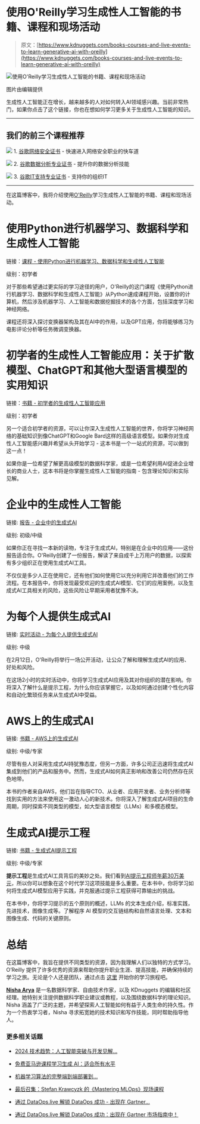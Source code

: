 # 使用O'Reilly学习生成性人工智能的书籍、课程和现场活动

> 原文：[https://www.kdnuggets.com/books-courses-and-live-events-to-learn-generative-ai-with-oreilly](https://www.kdnuggets.com/books-courses-and-live-events-to-learn-generative-ai-with-oreilly)

![使用O'Reilly学习生成性人工智能的书籍、课程和现场活动](../Images/cbdc2802db92e19ba2f486a317cc0b3f.png)

图片由编辑提供

生成性人工智能正在增长，越来越多的人对如何转入AI领域感兴趣。当前非常热门，如果你点击了这个链接，你也在想如何学习更多关于生成性人工智能的知识。

* * *

## 我们的前三个课程推荐

![](../Images/0244c01ba9267c002ef39d4907e0b8fb.png) 1\. [谷歌网络安全证书](https://www.kdnuggets.com/google-cybersecurity) - 快速进入网络安全职业的快车道

![](../Images/e225c49c3c91745821c8c0368bf04711.png) 2\. [谷歌数据分析专业证书](https://www.kdnuggets.com/google-data-analytics) - 提升你的数据分析技能

![](../Images/0244c01ba9267c002ef39d4907e0b8fb.png) 3\. [谷歌IT支持专业证书](https://www.kdnuggets.com/google-itsupport) - 支持你的组织IT

* * *

在这篇博客中，我将介绍使用[O'Reilly](https://www.oreilly.com/)学习生成性人工智能的书籍、课程和现场活动。

# 使用Python进行机器学习、数据科学和生成性人工智能

链接：[课程 - 使用Python进行机器学习、数据科学和生成性人工智能](https://oreillymedia.pxf.io/y25ZPv)

级别：初学者

对于那些希望通过更实际的学习途径的用户，O'Reilly的这门课程《使用Python进行机器学习、数据科学和生成性人工智能》从Python速成课程开始，设置你的计算机，然后涉及机器学习、人工智能和数据挖掘技术的各个方面，包括深度学习和神经网络。

课程还将深入探讨变换器架构及其在AI中的作用，以及GPT应用，你将能够练习为电影评论分析等任务微调变换器。

# 初学者的生成性人工智能应用：关于扩散模型、ChatGPT和其他大型语言模型的实用知识

链接：[书籍 - 初学者的生成性人工智能应用](https://oreillymedia.pxf.io/eKGn5D)

级别：初学者

另一个适合初学者的资源，可以让你深入生成性人工智能的世界，你将学习神经网络的基础知识到像ChatGPT和Google Bard这样的高级语言模型。如果你对生成性人工智能感兴趣并希望从头开始学习 - 这本书是一个一站式的资源，可以做到这一点！

如果你是一位希望了解更高级模型的数据科学家，或是一位希望利用AI促进企业增长的商业人士，这本书将是你掌握生成性人工智能的指南 - 包含理论知识和实际见解。

# 企业中的生成性人工智能

链接: [报告 - 企业中的生成式AI](https://oreillymedia.pxf.io/c/359203/1887226/15173)

级别: 初级/中级

如果你正在寻找一本新的读物，专注于生成式AI，特别是在企业中的应用——这份报告适合你。O'Reilly创建了一份报告，解读了来自成千上万用户的数据，以探索有多少组织正在使用生成式AI工具。

不仅仅是多少人正在使用它，还有他们如何使用它以充分利用它并改善他们的工作流程。在本报告中，你将发现最受欢迎的生成式AI模型、它们的应用案例，以及生成式AI工具相关的风险，这些风险让早期采用者犹豫不决。

# 为每个人提供生成式AI

链接: [实时活动 - 为每个人提供生成式AI](https://oreillymedia.pxf.io/PyZzqX)

级别: 中级

在2月12日，O'Reilly将举行一场公开活动，让公众了解和理解生成式AI的应用、好处和风险。

在这场2小时的实时活动中，你将学习生成式AI应用及其对你组织的潜在影响。你将深入了解什么是提示工程，为什么你应该掌握它，以及如何通过创建个性化内容和自动化繁琐任务来从生成式AI中受益。

# AWS上的生成式AI

链接: [书籍 - AWS上的生成式AI](https://oreillymedia.pxf.io/c/359203/1901922/15173)

级别: 中级/专家

尽管有些人对采用生成式AI持犹豫态度，但另一方面，许多公司正迅速将生成式AI集成到他们的产品和服务中。然而，生成式AI如何真正影响和改善公司仍然存在灰色地带。

本书的作者来自AWS，他们旨在指导CTO、从业者、应用开发者、业务分析师等找到实用的方法来使用这一激动人心的新技术。你将深入了解生成式AI项目的生命周期，同时探索不同类型的模型，如大型语言模型（LLMs）和多模态模型。

# 生成式AI提示工程

链接: [书籍 - 生成式AI提示工程](https://oreillymedia.pxf.io/eKGn2r)

级别: 中级/专家

**提示工程**是生成式AI工具背后的美妙之处。我们看到[AI提示工程师年薪30万美元](/ai-prompt-engineers-are-making-300ky)，所以你可以想象在这个时代学习这项技能是多么重要。在本书中，你将学习如何将生成式AI模型应用于实践，并克服通过提示工程获得可靠输出的挑战。

在本书中，你将学习提示的五个原则的概述，LLMs 的文本生成介绍，标准实践，先进技术，图像生成等。了解程序 AI 模型的交互链结构和自然语言处理、文本和图像生成、代码的关键原则。

# 总结

在这篇博客中，我旨在提供不同类型的资源，因为我理解人们以独特的方式学习。O’Reilly 提供了许多优秀的资源来帮助你提升职业生涯、提高技能，并确保持续的学习之旅。无论是个人还是团队，通过点击 [这里](https://oreillymedia.pxf.io/9g3VdW) 开始你的学习旅程吧。

[](https://www.linkedin.com/in/nisha-arya-ahmed/)****[Nisha Arya](https://www.linkedin.com/in/nisha-arya-ahmed/)**** 是一名数据科学家、自由技术作家，以及 KDnuggets 的编辑和社区经理。她特别关注提供数据科学职业建议或教程，以及围绕数据科学的理论知识。Nisha 涵盖了广泛的主题，并希望探索人工智能如何有益于人类生命的持久性。作为一个热衷学习者，Nisha 寻求拓宽她的技术知识和写作技能，同时帮助指导他人。

### 更多相关话题

+   [2024 技术趋势：人工智能突破与开发见解…](https://www.kdnuggets.com/2024-tech-trends-ai-breakthroughs-development-insights-oreilly-free-report)

+   [免费亚马逊课程学习生成 AI：适合所有水平](https://www.kdnuggets.com/free-amazon-courses-to-learn-generative-ai-for-all-levels)

+   [机器学习算法的完整端到端部署到…](https://www.kdnuggets.com/2021/12/deployment-machine-learning-algorithm-live-production-environment.html)

+   [最后召集：Stefan Krawcyzk 的《Mastering MLOps》现场课程](https://www.kdnuggets.com/2022/08/sphere-last-call-stefan-krawcyzk-mastering-mlops.html)

+   [通过 DataOps.live 解锁 DataOps 成功 - 出现在 Gartner…](https://www.kdnuggets.com/2023/07/dataopslive-unlock-dataops-success-featured-gartner-market-guide.html)

+   [通过 DataOps.live 解锁 DataOps 成功：出现在 Gartner 市场指南中！](https://www.kdnuggets.com/2023/07/dataopslive-unlock-dataops-success-featured-gartner-market-guide-2.html)

